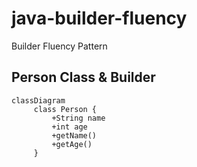 # java-builder-fluency
Builder Fluency Pattern

## Person Class & Builder
```mermaid
classDiagram
     class Person {
         +String name
         +int age
         +getName()
         +getAge()
     }
```